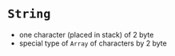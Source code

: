 # `String`
* one character (placed in stack) of 2 byte
* special type of `Array` of characters by 2 byte
